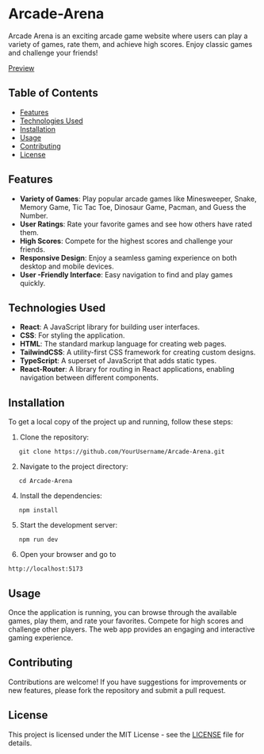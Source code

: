 # Arcade-Arena

Arcade Arena is an exciting arcade game website where users can play a variety of games, rate them, and achieve high scores. Enjoy classic games and challenge your friends!

[Preview](https://arcade-arena.netlify.app/)

## Table of Contents

- [Features](#features)
- [Technologies Used](#technologies-used)
- [Installation](#installation)
- [Usage](#usage)
- [Contributing](#contributing)
- [License](#license)

## Features

- **Variety of Games**: Play popular arcade games like Minesweeper, Snake, Memory Game, Tic Tac Toe, Dinosaur Game, Pacman, and Guess the Number.
- **User Ratings**: Rate your favorite games and see how others have rated them.
- **High Scores**: Compete for the highest scores and challenge your friends.
- **Responsive Design**: Enjoy a seamless gaming experience on both desktop and mobile devices.
- **User -Friendly Interface**: Easy navigation to find and play games quickly.

## Technologies Used

- **React**: A JavaScript library for building user interfaces.
- **CSS**: For styling the application.
- **HTML**: The standard markup language for creating web pages.
- **TailwindCSS**: A utility-first CSS framework for creating custom designs.
- **TypeScript**: A superset of JavaScript that adds static types.
- **React-Router**: A library for routing in React applications, enabling navigation between different components.

## Installation

To get a local copy of the project up and running, follow these steps:

1. Clone the repository:

```
   git clone https://github.com/YourUsername/Arcade-Arena.git
```

2. Navigate to the project directory:

```
   cd Arcade-Arena
```

4. Install the dependencies:

```
   npm install
```

5. Start the development server:

```
   npm run dev
```

6. Open your browser and go to

```
http://localhost:5173
```

## Usage

Once the application is running, you can browse through the available games, play them, and rate your favorites. Compete for high scores and challenge other players. The web app provides an engaging and interactive gaming experience.

## Contributing

Contributions are welcome! If you have suggestions for improvements or new features, please fork the repository and submit a pull request.

## License

This project is licensed under the MIT License - see the [LICENSE](LICENSE) file for details.
